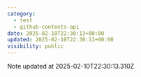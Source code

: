 ```yaml
---
category:
  - test
  - github-contents-api
date: 2025-02-10T22:30:13+00:00
updated: 2025-02-10T22:30:13+00:00
visibility: public
---
```


Note updated at 2025-02-10T22:30:13.310Z